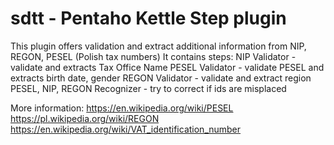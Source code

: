 # sdtt - Pentaho Kettle Step plugin
This plugin offers validation and extract additional information from NIP, REGON, PESEL (Polish tax numbers)
It contains steps:
NIP Validator - validate and extracts Tax Office Name
PESEL Validator - validate PESEL and extracts birth date, gender
REGON Validator - validate and extract region
PESEL, NIP, REGON Recognizer - try to correct if ids are misplaced 

More information: 
https://en.wikipedia.org/wiki/PESEL
https://pl.wikipedia.org/wiki/REGON
https://en.wikipedia.org/wiki/VAT_identification_number

